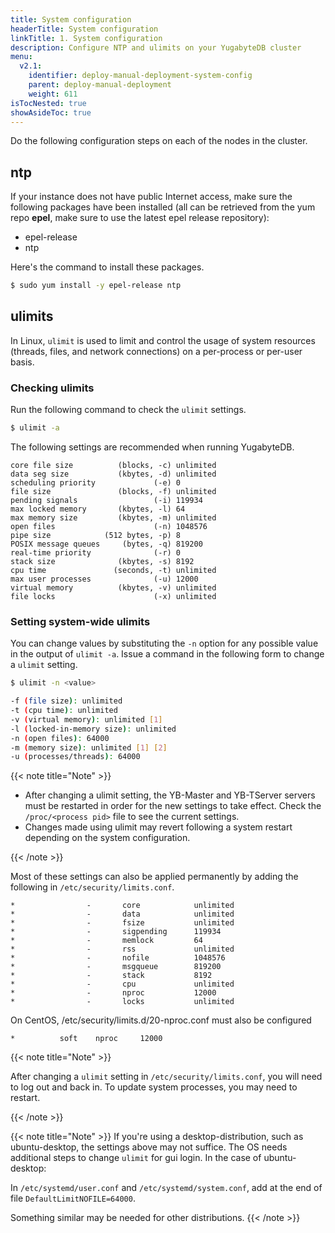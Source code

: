 ```yaml
---
title: System configuration
headerTitle: System configuration
linkTitle: 1. System configuration
description: Configure NTP and ulimits on your YugabyteDB cluster
menu:
  v2.1:
    identifier: deploy-manual-deployment-system-config
    parent: deploy-manual-deployment
    weight: 611
isTocNested: true
showAsideToc: true
---
```


Do the following configuration steps on each of the nodes in the cluster.

## ntp

 If your instance does not have public Internet access, make sure the following packages have been installed (all can be retrieved from the yum repo **epel**, make sure to use the latest epel release repository):

- epel-release
- ntp

Here's the command to install these packages.

```sh
$ sudo yum install -y epel-release ntp
```

## ulimits

In Linux, `ulimit` is used to limit and control the usage of system resources (threads, files, and network connections) on a per-process or per-user basis.

### Checking ulimits

Run the following command to check the `ulimit` settings.

```sh
$ ulimit -a
```

The following settings are recommended when running YugabyteDB.

```
core file size          (blocks, -c) unlimited
data seg size           (kbytes, -d) unlimited
scheduling priority             (-e) 0
file size               (blocks, -f) unlimited
pending signals                 (-i) 119934
max locked memory       (kbytes, -l) 64
max memory size         (kbytes, -m) unlimited
open files                      (-n) 1048576
pipe size            (512 bytes, -p) 8
POSIX message queues     (bytes, -q) 819200
real-time priority              (-r) 0
stack size              (kbytes, -s) 8192
cpu time               (seconds, -t) unlimited
max user processes              (-u) 12000
virtual memory          (kbytes, -v) unlimited
file locks                      (-x) unlimited
```

### Setting system-wide ulimits

You can change values by substituting the `-n` option for any possible value in the output of `ulimit -a`. Issue a command in the following form to change a `ulimit` setting.

```sh
$ ulimit -n <value>
```

```sh
-f (file size): unlimited
-t (cpu time): unlimited
-v (virtual memory): unlimited [1]
-l (locked-in-memory size): unlimited
-n (open files): 64000
-m (memory size): unlimited [1] [2]
-u (processes/threads): 64000
```

{{< note title="Note" >}}

- After changing a ulimit setting, the YB-Master and YB-TServer servers must be restarted in order for the new settings to take effect. Check the `/proc/<process pid>` file to see the current settings.
- Changes made using ulimit may revert following a system restart depending on the system configuration.

{{< /note >}}

Most of these settings can also be applied permanently by adding the following in `/etc/security/limits.conf`.

```
*                -       core            unlimited
*                -       data            unlimited
*                -       fsize           unlimited
*                -       sigpending      119934
*                -       memlock         64
*                -       rss             unlimited
*                -       nofile          1048576
*                -       msgqueue        819200
*                -       stack           8192
*                -       cpu             unlimited
*                -       nproc           12000
*                -       locks           unlimited
```

On CentOS, /etc/security/limits.d/20-nproc.conf must also be configured

```
*          soft    nproc     12000
```

{{< note title="Note" >}}

After changing a `ulimit` setting in `/etc/security/limits.conf`, you will need to log out and back in. To update system processes, you may need to restart.

{{< /note >}}

{{< note title="Note" >}}
If you're using a desktop-distribution, such as ubuntu-desktop, the settings above may not suffice.
The OS needs additional steps to change `ulimit` for gui login. In the case of ubuntu-desktop:

In `/etc/systemd/user.conf` and `/etc/systemd/system.conf`, add at the end of file `DefaultLimitNOFILE=64000`.

Something similar may be needed for other distributions.
{{< /note >}}
